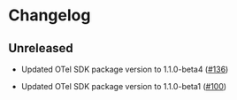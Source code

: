 # Changelog

## Unreleased

* Updated OTel SDK package version to 1.1.0-beta4
  ([#136](https://github.com/open-telemetry/opentelemetry-dotnet-contrib/pull/136))

* Updated OTel SDK package version to 1.1.0-beta1
  ([#100](https://github.com/open-telemetry/opentelemetry-dotnet-contrib/pull/100))
